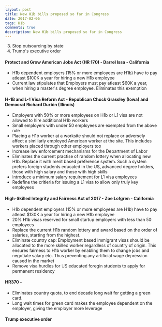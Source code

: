 ```yaml
---
layout: post
title: New H1b bills proposed so far in Congress
date: 2017-02-06
tags: H1b 
comments: true
description: New H1b bills proposed so far in Congress
---
```

3) Stop outsourcing by state
4) Trump's executive order

#### Protect and Grow American Jobs Act (HR 170) - Darrel Issa - California
- H1b dependent employers (15% or more employees are H1b) have to pay atleast $100K a year for hiring a new H1b employee
- Current law stipulates that Employers must pay atleast $60K a year, when hiring a master's degree employee. Eliminates this exemption

#### H-1B and L-1 Visa Reform Act - Republican Chuck Grassley (Iowa) and Democrat Richard Durbin (Illinois)
- Employers with 50% or more employees on H1b or L1 visa are not allowed to hire additional H1b workers
- Small employers with under 50 employees are exempted from the above rule
- Placing a H1b worker at a worksite should not replace or adversely affect a similiarly employed American worker at the site. This includes workers placed through other employers too
- Increase law enforcement mechanisms for the Department of Labor
- Eliminates the current practise of random lottery when allocating new H1b. Replace it with merit based preference system. Such a system prefers foreign students educated in the US, advanced degree holders, those with high salary and those with high skills
- Introduce a minimum salary requirement for L1 visa employees
- Redefine the critieria for issuing a L1 visa to allow only truly key employees

#### High-Skilled Integrity and Fairness Act of 2017 - Zoe Lofgren - California
- H1b dependent employers (15% or more employees are H1b) have to pay atleast $130K a year for hiring a new H1b employee
- 20% H1b visas reserved for small startup employers with less than 50 employees
- Replace the current H1b random lottery and award based on the order of salaries, starting from the highest. 
- Eliminate country cap: Employment based immigrant visas should be allocated to the more skilled worker regardless of country of origin. This ensures fairness to H1b worker by enabling them to change jobs and negotiate salary etc. Thus preventing any artificial wage depression caused in the market
- Remove visa hurdles for US educated foregin students to apply for permanent residency

#### HR370 - 
- Eliminates country quota, to end decade long wait for getting a green card.
- Long wait times for green card makes the employee dependent on the employer, giving the employer more leverage

#### Trump executive order


